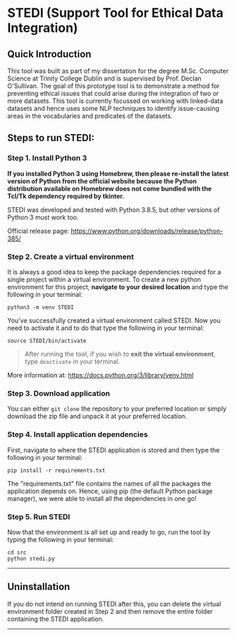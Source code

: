 # STEDI (Support Tool for Ethical Data Integration)

## Quick Introduction

This tool was built as part of my dissertation for the degree M.Sc. Computer Science at Trinity College Dublin and is supervised by Prof. Declan O'Sullivan. The goal of this prototype tool is to demonstrate a method for preventing ethical issues that could arise during the integration of two or more datasets. This tool is currently focussed on working with linked-data datasets and hence uses some NLP techniques to identify issue-causing areas in the vocabularies and predicates of the datasets.

## Steps to run STEDI:

### Step 1. Install Python 3

**If you installed Python 3 using Homebrew, then please re-install the latest version of Python from the official website because the Python distribution available on Homebrew does not come bundled with the Tcl/Tk dependency required by tkinter.**

STEDI was developed and tested with Python 3.8.5, but other versions of Python 3 must work too.

Official release page: https://www.python.org/downloads/release/python-385/

### Step 2. Create a virtual environment

It is always a good idea to keep the package dependencies required for a single project within a virtual environment. To create a new python environment for this project, **navigate to your desired location** and type the following in your terminal:
```
python3 -m venv STEDI
```

You've successfully created a virtual environment called STEDI. Now you need to activate it and to do that type the following in your terminal:
```
source STEDI/bin/activate
```

> After running the tool, if you wish to **exit the virtual environment**, type `deactivate` in your terminal.

More information at: https://docs.python.org/3/library/venv.html

### Step 3. Download application

You can either `git clone` the repository to your preferred location or simply download the zip file and unpack it at your preferred location.

### Step 4. Install application dependencies

First, navigate to where the STEDI application is stored and then type the following in your terminal:
```
pip install -r requirements.txt
```

The "requirements.txt" file contains the names of all the packages the application depends on. Hence, using pip (the default Python package manager), we were able to install all the dependencies in one go!

### Step 5. Run STEDI

Now that the environment is all set up and ready to go, run the tool by typing the following in your terminal:
```
cd src
python stedi.py
```
---

## Uninstallation

If you do not intend on running STEDI after this, you can delete the virtual environment folder created in Step 2 and then remove the entire folder containing the STEDI application.

---
